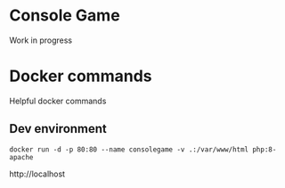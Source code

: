 # Console Game

Work in progress


# Docker commands

Helpful docker commands


## Dev environment

`docker run -d -p 80:80 --name consolegame -v .:/var/www/html php:8-apache`

http://localhost
